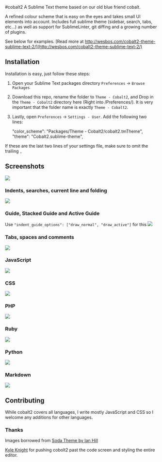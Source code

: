 #cobalt2
A Sublime Text theme based on our old blue friend cobalt.

A refined colour scheme that is easy on the eyes and takes small UI elements into account. Includes full sublime theme (sidebar, search, tabs, etc...) as well as support for SublimeLinter, git diffing and a growing number of plugins.

See below for examples. [Read more at http://wesbos.com/cobalt2-theme-sublime-text-2/](http://wesbos.com/cobalt2-theme-sublime-text-2/)

## Installation

Installation is easy, just follow these steps:  
1. Open your Sublime Text packages directory `Preferences` → `Browse Packages`  
2. Download this repo, rename the folder to `Theme - Cobalt2`, and Drop in the `Theme - Cobalt2` directory here  (Right into /Preferences/). It is very important that the folder name is exactly `Theme - Cobalt2`. 
3. Lastly, open `Preferences` → `Settings - User`. Add the following two lines:

	"color_scheme": "Packages/Theme - Cobalt2/cobalt2.tmTheme",
	"theme": "Cobalt2.sublime-theme",

If these are the last two lines of your settings file, make sure to omit the trailing `,`

## Screenshots

![](http://wes.io/M48G/content)

### Indents, searches, current line and folding

![](http://wes.io/LwXu/content)

### Guide, Stacked Guide and Active Guide
Use `"indent_guide_options": ["draw_normal", "draw_active"]` for this 
![](http://wes.io/QQrJ/content)

### Tabs, spaces and comments
![](http://wes.io/LwvE/content)

### JavaScript
![](http://wes.io/Lwc6/content)

### CSS
![](http://wes.io/LwkX/content)

### PHP
![](http://wes.io/LwWI/content)

### Ruby
![](http://wes.io/Lx1i/content)

### Python
![](http://wes.io/Lwt2/content)

### Markdown
![](http://wes.io/Lwuv/content)

## Contributing
While cobalt2 covers all languages, I write mostly JavaScript and CSS so I welcome any additions for other languages.

### Thanks

Images borrowed from [Soda Theme by Ian Hill](https://github.com/buymeasoda/soda-theme/)

[Kyle Knight](https://twitter.com/idpro) for pushing cobolt2 past the code screen and styling the entire editor.
